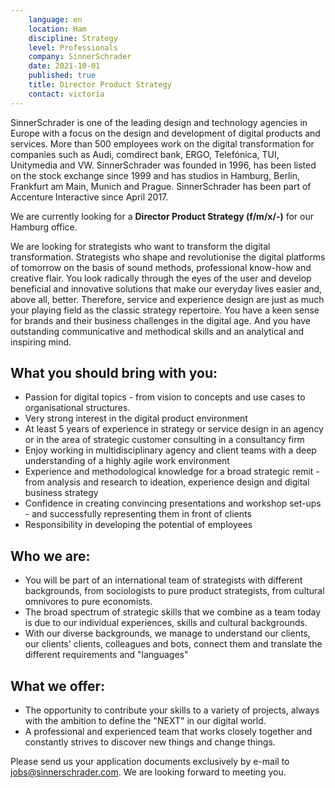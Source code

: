 ```yaml
---
    language: en
    location: Ham
    discipline: Strategy
    level: Professionals
    company: SinnerSchrader
    date: 2021-10-01
    published: true
    title: Director Product Strategy
    contact: victoria
---
```


SinnerSchrader is one of the leading design and technology agencies in Europe with a focus on the design and development of digital products and services. More than 500 employees work on the digital transformation for companies such as Audi, comdirect bank, ERGO, Telefónica, TUI, Unitymedia and VW. SinnerSchrader was founded in 1996, has been listed on the stock exchange since 1999 and has studios in Hamburg, Berlin, Frankfurt am Main, Munich and Prague. SinnerSchrader has been part of Accenture Interactive since April 2017.

We are currently looking for a **Director Product Strategy (f/m/x/-)** for our Hamburg office.

We are looking for strategists who want to transform the digital transformation. Strategists who shape and revolutionise the digital platforms of tomorrow on the basis of sound methods, professional know-how and creative flair. You look radically through the eyes of the user and develop beneficial and innovative solutions that make our everyday lives easier and, above all, better. Therefore, service and experience design are just as much your playing field as the classic strategy repertoire. You have a keen sense for brands and their business challenges in the digital age. And you have outstanding communicative and methodical skills and an analytical and inspiring mind.

## What you should bring with you:

- Passion for digital topics - from vision to concepts and use cases to organisational structures.
- Very strong interest in the digital product environment
- At least 5 years of experience in strategy or service design in an agency or in the area of strategic customer consulting in a consultancy firm
- Enjoy working in multidisciplinary agency and client teams with a deep understanding of a highly agile work environment
- Experience and methodological knowledge for a broad strategic remit - from analysis and research to ideation, experience design and digital business strategy
- Confidence in creating convincing presentations and workshop set-ups - and successfully representing them in front of clients
- Responsibility in developing the potential of employees

## Who we are:

- You will be part of an international team of strategists with different backgrounds, from sociologists to pure product strategists, from cultural omnivores to pure economists.
- The broad spectrum of strategic skills that we combine as a team today is due to our individual experiences, skills and cultural backgrounds.
- With our diverse backgrounds, we manage to understand our clients, our clients' clients, colleagues and bots, connect them and translate the different requirements and "languages"

## What we offer:

- The opportunity to contribute your skills to a variety of projects, always with the ambition to define the "NEXT" in our digital world.
- A professional and experienced team that works closely together and constantly strives to discover new things and change things.

Please send us your application documents exclusively by e-mail to <jobs@sinnerschrader.com>. We are looking forward to meeting you.

